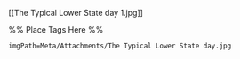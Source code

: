 <span class='gallery-span-info'> [[The Typical Lower State day 1.jpg]] </span>

%% Place Tags Here %%
```gallery-info
imgPath=Meta/Attachments/The Typical Lower State day.jpg
```
